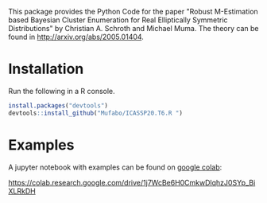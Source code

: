 This package provides the Python Code for the paper "Robust M-Estimation based Bayesian Cluster Enumeration for Real Elliptically Symmetric Distributions" by Christian A. Schroth and Michael Muma. The theory can be found in http://arxiv.org/abs/2005.01404.

# Installation

Run the following in a R console.
```r
install.packages("devtools")
devtools::install_github("Mufabo/ICASSP20.T6.R ")
```


# Examples

A jupyter notebook with examples can be found on [google colab](https://colab.research.google.com/drive/1j7WcBe6H0CmkwDlqhzJ0SYp_BiXLRkDH):

https://colab.research.google.com/drive/1j7WcBe6H0CmkwDlqhzJ0SYp_BiXLRkDH
